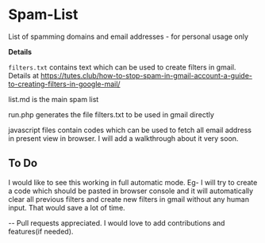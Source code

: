 # Spam-List
List of spamming domains and email addresses - for personal usage only

**Details**

`filters.txt` contains text which can be used to create filters in gmail. 
Details at https://tutes.club/how-to-stop-spam-in-gmail-account-a-guide-to-creating-filters-in-google-mail/

list.md is the main spam list

run.php generates the file filters.txt to be used in gmail directly

javascript files contain codes which can be used to fetch all email address in present view in browser. I will add a walkthrough about it very soon.

## To Do
I would like to see this working in full automatic mode. Eg- I will try to create a code which should be pasted in browser console and it will automatically clear all previous filters and create new filters in gmail without any human input. That would save a lot of time.

-- Pull requests appreciated. I would love to add contributions and features(if needed).
